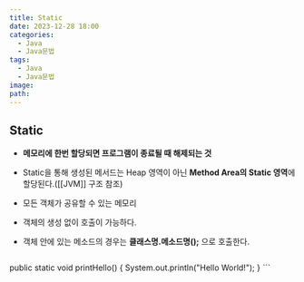 ```yaml
---
title: Static
date: 2023-12-28 18:00
categories:
  - Java
  - Java문법
tags:
  - Java
  - Java문법
image: 
path:
---
```


## Static
- **메모리에 한번 할당되면 프로그램이 종료될 때 해제되는 것**
- Static을 통해 생성된 메서드는 Heap 영역이 아닌 **Method Area의 Static 영역**에 할당된다.([[JVM]] 구조 참조)
- 모든 객체가 공유할 수 있는 메모리
- 객체의 생성 없이 호출이 가능하다.
- 객체 안에 있는 메소드의 경우는 **클래스명.메소드명();** 으로 호출한다.

    ```java
public static void printHello() {
	System.out.println("Hello World!");
}
    ```

